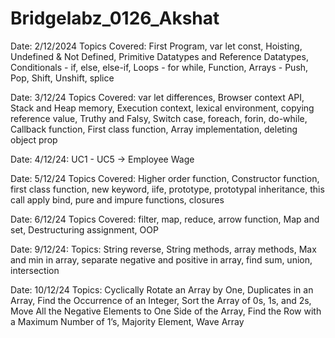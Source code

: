 # Bridgelabz_0126_Akshat

Date: 2/12/2024 Topics Covered:
First Program, var let const, Hoisting, Undefined & Not Defined, Primitive Datatypes and Reference Datatypes, Conditionals - if, else, else-if, Loops - for while, Function, Arrays - Push, Pop, Shift, Unshift, splice

Date: 3/12/24
Topics Covered:
var let differences, Browser context API, Stack and Heap memory, Execution context, lexical environment, copying reference value, Truthy and Falsy, Switch case, foreach, forin, do-while, Callback function, First class function, Array implementation, deleting object prop

Date: 4/12/24: UC1 - UC5 -> Employee Wage

Date: 5/12/24
Topics Covered:
Higher order function, Constructor function, first class function, new keyword, iife, prototype, prototypal inheritance, this call apply bind, pure and impure functions, closures

Date: 6/12/24
Topics Covered:
filter, map, reduce, arrow function, Map and set, Destructuring assignment, OOP

Date: 9/12/24:
Topics: String reverse, String methods, array methods, Max and min in array, separate negative and positive in array, find sum, union, intersection


Date: 10/12/24
Topics: Cyclically Rotate an Array by One, Duplicates in an Array, Find the Occurrence of an Integer, Sort the Array of 0s, 1s, and 2s, Move All the Negative Elements to One Side of the Array, Find the Row with a Maximum Number of 1’s, Majority Element, Wave Array